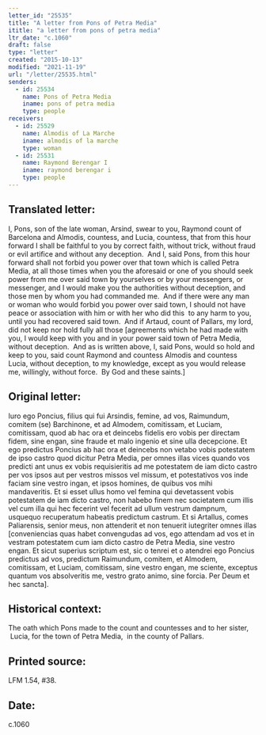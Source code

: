 ```yaml
---
letter_id: "25535"
title: "A letter from Pons of Petra Media"
ititle: "a letter from pons of petra media"
ltr_date: "c.1060"
draft: false
type: "letter"
created: "2015-10-13"
modified: "2021-11-19"
url: "/letter/25535.html"
senders:
  - id: 25534
    name: Pons of Petra Media
    iname: pons of petra media
    type: people
receivers:
  - id: 25529
    name: Almodis of La Marche
    iname: almodis of la marche
    type: woman
  - id: 25531
    name: Raymond Berengar I
    iname: raymond berengar i
    type: people
---
```

<h2> Translated letter:</h2><p>I, Pons, son of the late woman, Arsind, swear to you, Raymond count of Barcelona and Almodis, countess, and Lucia, countess, that from this hour forward I shall be faithful to you by correct faith, without trick, without fraud or evil artifice and without any deception.&nbsp; And I, said Pons, from this hour forward shall not forbid you power over that town which is called Petra Media, at all those times when you the aforesaid or one of you should seek power from me over said town by yourselves or by your messengers, or messenger, and I would make you the authorities without deception, and those men by whom you had commanded me.&nbsp; And if there were any man or woman who would forbid you power over said town, I should not have peace or association with him or with her who did this&nbsp; to any harm to you, until you had recovered said town.&nbsp; And if Artaud, count of Pallars, my lord, did not keep nor hold fully all those [agreements which he had made with you, I would keep with you and in your power said town of Petra Media, without deception.&nbsp; And as is written above, I, said Pons, would so hold and keep to you, said count Raymond and countess Almodis and countess Lucia, without deception, to my knowledge, except as you would release me, willingly, without force.&nbsp; By God and these saints.]</p><h2 class="mt-4"> Original letter:</h2><p>Iuro ego Poncius, filius qui fui Arsindis, femine, ad vos, Raimundum, comitem (se) Barchinone, et ad Almodem, comitissam, et Luciam, comitissam, quod ab hac ora et deincebs fidelis ero vobis per directam fidem, sine engan, sine fraude et malo ingenio et sine ulla decepcione. Et ego predictus Poncius ab hac ora et deincebs non vetabo vobis potesta­tem de ipso castro quod dicitur Petra Media, per omnes illas vices quando vos predicti ant unus ex vobis requisieritis ad me potestatem de iam dicto castro per vos ipsos aut per vestros missos vel missum, et potestativos vos inde faciam sine vestro ingan, et ipsos homines, de quibus vos mihi mandaveritis. Et si esset ullus homo vel femina qui devetassent vobis potestatem de iam dicto castro, non habebo finem nec societatem cum illis vel cum illa qui hec fecerint vel fecerit ad ullum vestrum dampnum, usquequo recuperatum habeatis predictum castrum. Et si Artallus, comes Paliarensis, senior meus, non attenderit et non tenuerit iutegriter omnes illas [conveniencias quas habet convengudas ad vos, ego attendam ad vos et in vestram potestatem cum iam dicto castro de Petra Media, sine vestro engan. Et sicut superius scriptum est, sic o tenrei et o atendrei ego Poncius predictus ad vos, predictum Raimundum, comitem, et Almo­dem, comitissam, et Luciam, comitissam, sine vestro engan, me sciente, exceptus quantum vos absolveritis me, vestro grato animo, sine forcia. Per Deum et hec sancta].</p><h2 class="mt-4"> Historical context:</h2><p>The oath which Pons made to the count and countesses and to her sister, &nbsp;Lucia, for the town of Petra Media, &nbsp;in the county of Pallars.</p><h2 class="mt-4"> Printed source:</h2><p>LFM 1.54, #38.</p><h2 class="mt-4"> Date:</h2>c.1060